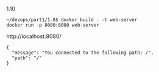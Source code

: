 1.10

```console
~/devops/part1/1.8$ docker build . -t web-server
docker run -p 8080:8080 web-server
```

http://localhost:8080/
```console
{
  "message": "You connected to the following path: /",
  "path": "/"
}
```